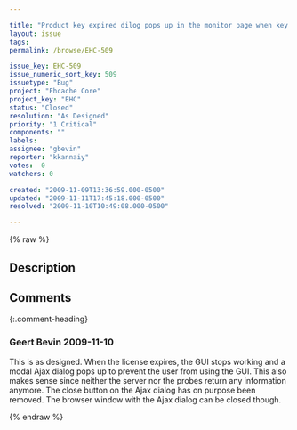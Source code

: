 ```yaml
---

title: "Product key expired dilog pops up in the monitor page when key has expired, but unable to close the pop dilaog"
layout: issue
tags: 
permalink: /browse/EHC-509

issue_key: EHC-509
issue_numeric_sort_key: 509
issuetype: "Bug"
project: "Ehcache Core"
project_key: "EHC"
status: "Closed"
resolution: "As Designed"
priority: "1 Critical"
components: ""
labels: 
assignee: "gbevin"
reporter: "kkannaiy"
votes:  0
watchers: 0

created: "2009-11-09T13:36:59.000-0500"
updated: "2009-11-11T17:45:18.000-0500"
resolved: "2009-11-10T10:49:08.000-0500"

---
```




{% raw %}



## Description

<div markdown="1" class="description">



</div>

## Comments


{:.comment-heading}
### **Geert Bevin** <span class="date">2009-11-10</span>

<div markdown="1" class="comment">

This is as designed. When the license expires, the GUI stops working and a modal Ajax dialog pops up to prevent the user from using the GUI. This also makes sense since neither the server nor the probes return any information anymore. The close button on the Ajax dialog has on purpose been removed. The browser window with the Ajax dialog can be closed though.

</div>



{% endraw %}
